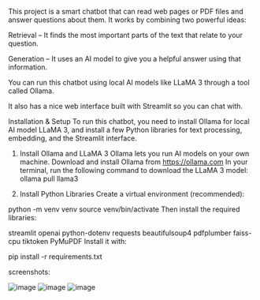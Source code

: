 This project is a smart chatbot that can read web pages or PDF files and answer questions about them. It works by combining two powerful ideas:

Retrieval – It finds the most important parts of the text that relate to your question.

Generation – It uses an AI model to give you a helpful answer using that information.

You can run this chatbot  using local AI models like LLaMA 3 through a tool called Ollama.

It also has a nice web interface built with Streamlit so you can chat with.

Installation & Setup
To run this chatbot, you need to install Ollama for local AI model LLaMA 3, and install a few Python libraries for text processing, embedding, and the Streamlit interface.

 1. Install Ollama and LLaMA 3
Ollama lets you run AI models on your own machine.
Download and install Ollama from https://ollama.com
In your terminal, run the following command to download the LLaMA 3 model:
ollama pull llama3

2. Install Python Libraries
Create a virtual environment (recommended):

python -m venv venv
source venv/bin/activate 
Then install the required libraries:

streamlit
openai
python-dotenv
requests
beautifulsoup4
pdfplumber
faiss-cpu
tiktoken
PyMuPDF
Install it with:

pip install -r requirements.txt


screenshots:

![image](https://github.com/user-attachments/assets/39f445b1-a55a-45bc-b302-0f6a59f30698)
![image](https://github.com/user-attachments/assets/7d17022c-9a9d-449b-8358-aaff7e868ac3)
![image](https://github.com/user-attachments/assets/fa58449a-7b04-484b-9a00-6eb598196e17)


